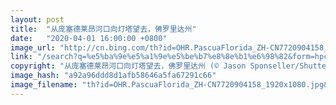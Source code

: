 ```yaml
---
layout: post
title:  "从庞塞德莱昂河口向灯塔望去，佛罗里达州"
date:   "2020-04-01 16:00:00 +0800"
image_url: "http://cn.bing.com/th?id=OHR.PascuaFlorida_ZH-CN7720904158_1920x1080.jpg&rf=LaDigue_1920x1080.jpg&pid=hp"
link: "/search?q=%e5%ba%9e%e5%a1%9e%e5%be%b7%e8%8e%b1%e6%98%82&form=hpcapt&mkt=zh-cn"
copyright: "从庞塞德莱昂河口向灯塔望去，佛罗里达州 (© Jason Sponseller/Shutterstock)"
image_hash: "a92a96ddd8d1afb58646a5fa67291c66"
image_filename: "th?id=OHR.PascuaFlorida_ZH-CN7720904158_1920x1080.jpg&rf=LaDigue_1920x1080.jpg&pid=hp"
---
```


